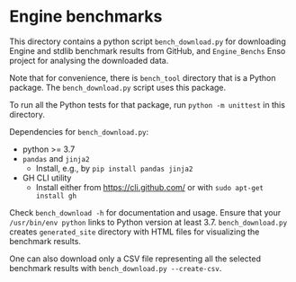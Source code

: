 # Engine benchmarks

This directory contains a python script `bench_download.py` for downloading
Engine and stdlib benchmark results from GitHub, and `Engine_Benchs` Enso
project for analysing the downloaded data.

Note that for convenience, there is `bench_tool` directory that is a Python
package. The `bench_download.py` script uses this package.

To run all the Python tests for that package, run `python -m unittest` in this
directory.

Dependencies for `bench_download.py`:

- python >= 3.7
- `pandas` and `jinja2`
  - Install, e.g., by `pip install pandas jinja2`
- GH CLI utility
  - Install either from https://cli.github.com/ or with
    `sudo apt-get install gh`

Check `bench_download -h` for documentation and usage. Ensure that your
`/usr/bin/env python` links to Python version at least 3.7. `bench_download.py`
creates `generated_site` directory with HTML files for visualizing the benchmark
results.

One can also download only a CSV file representing all the selected benchmark
results with `bench_download.py --create-csv`.
